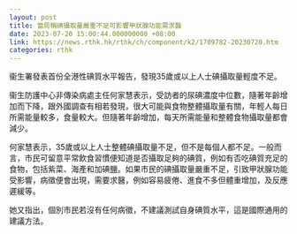 ```yaml
---
layout: post
title: 當局稱碘攝取量嚴重不足可影響甲狀腺功能需求醫
date: 2023-07-20 15:00:44.000000000 +08:00
link: https://news.rthk.hk/rthk/ch/component/k2/1709782-20230720.htm
categories: rthk
---
```


衞生署發表首份全港性碘質水平報告，發現35歲或以上人士碘攝取量輕度不足。

衞生防護中心非傳染病處主任何家慧表示，受訪者的尿碘濃度中位數，隨著年齡增加而下降，跟外國調查有相若發現，很大可能與食物整體攝取量有關，年輕人每日所需能量較多，食量較大。但隨著年齡增加，每天所需能量和整體食物攝取量都會減少。

何家慧表示，35歲或以上人士整體碘攝取量不足，但不是每個人都不足。一般而言，市民可留意平常飲食習慣便知道是否攝取足夠的碘質，例如有否吃碘質充足的食物，包括紫菜、海產和加碘鹽。如果市民的碘攝取量嚴重不足，引致甲狀腺功能受影響，病徵便會出現，需要求醫，例如容易疲倦、進食不多但體重增加，及反應遲緩等。

她又指出，個別市民若沒有任何病徵，不建議測試自身碘質水平，這是國際通用的建議方法。
